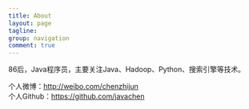 ```yaml
---
title: About
layout: page
tagline: 
group: navigation
comment: true
---
```


86后，Java程序员，主要关注Java、Hadoop、Python、搜索引擎等技术。

个人微博：<http://weibo.com/chenzhijun>   
个人Github：<https://github.com/javachen>
